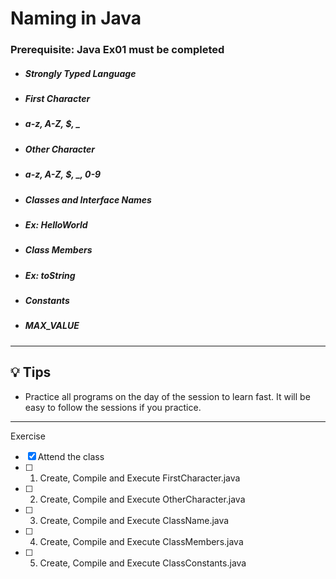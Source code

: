 # Naming in Java

### **Prerequisite:** Java Ex01 must be completed


- ##### Strongly Typed Language
- ##### First Character
 - ##### a-z, A-Z,  $,  _
- ##### Other Character
 - ##### a-z, A-Z, $, _,  0-9
- ##### Classes and Interface Names
 - ##### Ex: HelloWorld
- ##### Class Members
 - ##### Ex: toString
- ##### Constants
 - ##### MAX_VALUE

 ---

 ## :bulb: Tips

 - Practice all programs on the day of the session to learn fast. It will be easy to follow the sessions if you practice.

 ---
 Exercise
 - [x] Attend the class
 - [ ] 1) Create, Compile and Execute  FirstCharacter.java
 - [ ] 2) Create, Compile and Execute  OtherCharacter.java
 - [ ] 3) Create, Compile and Execute  ClassName.java
 - [ ] 4) Create, Compile and Execute  ClassMembers.java
 - [ ] 5) Create, Compile and Execute  ClassConstants.java
